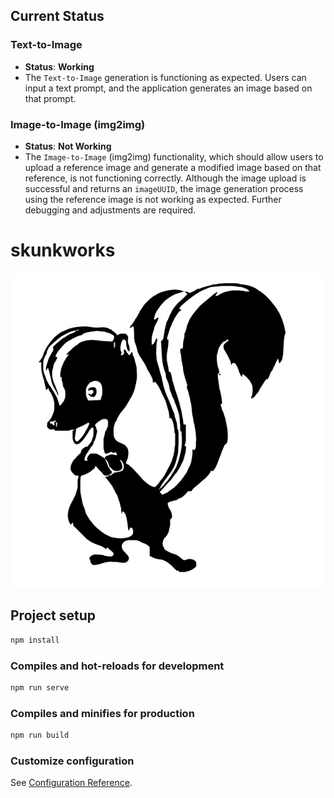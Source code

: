 ## Current Status

### Text-to-Image
- **Status**: **Working**  
- The `Text-to-Image` generation is functioning as expected. Users can input a text prompt, and the application generates an image based on that prompt.

### Image-to-Image (img2img)
- **Status**: **Not Working**  
- The `Image-to-Image` (img2img) functionality, which should allow users to upload a reference image and generate a modified image based on that reference, is not functioning correctly. Although the image upload is successful and returns an `imageUUID`, the image generation process using the reference image is not working as expected. Further debugging and adjustments are required.

# skunkworks


![Skunkworks Logo](readme_assets/Skunk_works_Logo.svg)


## Project setup

```bash
npm install
```

### Compiles and hot-reloads for development

```bash
npm run serve
```

### Compiles and minifies for production

```bash
npm run build
```

### Customize configuration

See [Configuration Reference](https://cli.vuejs.org/config/).


